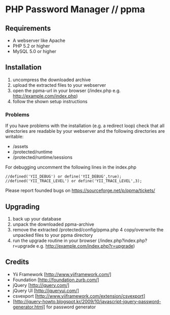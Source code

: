# PHP Password Manager // ppma


## Requirements

* A webserver like Apache
* PHP 5.2 or higher
* MySQL 5.0 or higher


## Installation

1. uncompress the downloaded archive
2. upload the extracted files to your webserver
3. open the ppma-url in your browser (<ppma-URL>/index.php
   e.g. http://example.com/index.php)
4. follow the shown setup instructions

### Problems

If you have problems with the installation (e.g. a redirect loop) check that all directories are readable by
your webserver and the following directories are writable:

* <ppma-directory>/assets
* <ppma-directory>/protected/runtime
* <ppma-directory>/protected/runtime/sessions

For debugging uncomment the following lines in the index.php

    //defined('YII_DEBUG') or define('YII_DEBUG',true);
    //defined('YII_TRACE_LEVEL') or define('YII_TRACE_LEVEL',3);

Please report founded bugs on https://sourceforge.net/p/ppma/tickets/

## Upgrading

1. back up your database
2. unpack the downloaded ppma-archive
3. remove the extracted /protected/config/ppma.php
4  copy/overwrite the unpacked files to your ppma directory
5. run the upgrade routine in your browser
   (<ppma-URL>/index.php?index.php?r=upgrade
   e.g. http://example.com/index.php?r=upgrade)


## Credits

* Yii Framework [http://www.yiiframework.com/]
* Foundation [http://foundation.zurb.com/]
* jQuery [http://jquery.com/]
* jQuery UI [http://jqueryui.com/]
* csvexport [http://www.yiiframework.com/extension/csvexport]
* [http://jquery-howto.blogspot.kr/2009/10/javascript-jquery-password-generator.html] for password generator